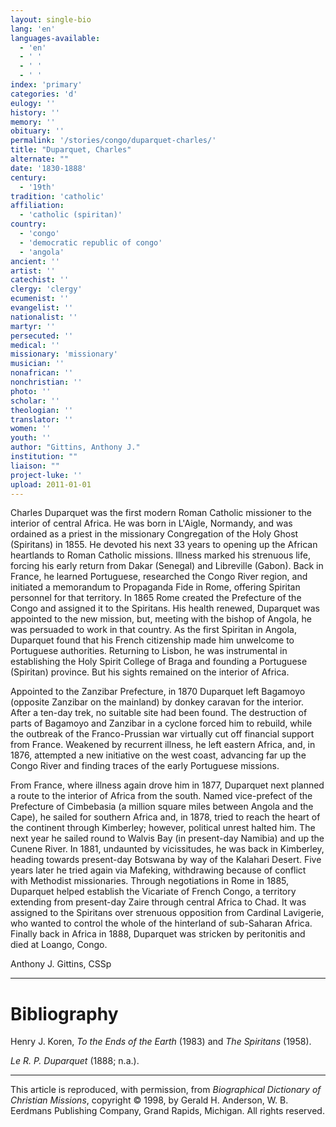```yaml
---
layout: single-bio
lang: 'en'
languages-available:
  - 'en'
  - ' '
  - ' '
  - ' '
index: 'primary'
categories: 'd'
eulogy: ''
history: ''
memory: ''
obituary: ''
permalink: '/stories/congo/duparquet-charles/'
title: "Duparquet, Charles"
alternate: ""
date: '1830-1888'
century:
  - '19th'
tradition: 'catholic'
affiliation:
  - 'catholic (spiritan)'
country:
  - 'congo'
  - 'democratic republic of congo'
  - 'angola'
ancient: ''
artist: ''
catechist: ''
clergy: 'clergy'
ecumenist: ''
evangelist: ''
nationalist: ''
martyr: ''
persecuted: ''
medical: ''
missionary: 'missionary'
musician: ''
nonafrican: ''
nonchristian: ''
photo: ''
scholar: ''
theologian: ''
translator: ''
women: ''
youth: ''
author: "Gittins, Anthony J."
institution: ""
liaison: ""
project-luke: ''
upload: 2011-01-01
---
```




Charles Duparquet was the first modern Roman Catholic missioner to the interior of central Africa. He was born in L'Aigle, Normandy, and was ordained as a priest in the missionary Congregation of the Holy Ghost (Spiritans) in 1855. He devoted his next 33 years to opening up the African heartlands to Roman Catholic missions. Illness marked his strenuous life, forcing his early return from Dakar (Senegal) and Libreville (Gabon). Back in France, he learned Portuguese, researched the Congo River region, and initiated a memorandum to Propaganda Fide in Rome, offering Spiritan personnel for that territory. In 1865 Rome created the Prefecture of the Congo and assigned it to the Spiritans. His health renewed, Duparquet was appointed to the new mission, but, meeting with the bishop of Angola, he was persuaded to work in that country. As the first Spiritan in Angola, Duparquet found that his French citizenship made him unwelcome to Portuguese authorities. Returning to Lisbon, he was instrumental in establishing the Holy Spirit College of Braga and founding a Portuguese (Spiritan) province. But his sights remained on the interior of Africa.

Appointed to the Zanzibar Prefecture, in 1870 Duparquet left Bagamoyo (opposite Zanzibar on the mainland) by donkey caravan for the interior. After a ten-day trek, no suitable site had been found. The destruction of parts of Bagamoyo and Zanzibar in a cyclone forced him to rebuild, while the outbreak of the Franco-Prussian war virtually cut off financial support from France. Weakened by recurrent illness, he left eastern Africa, and, in 1876, attempted a new initiative on the west coast, advancing far up the Congo River and finding traces of the early Portuguese missions.

From France, where illness again drove him in 1877, Duparquet next planned a route to the interior of Africa from the south. Named vice-prefect of the Prefecture of Cimbebasia (a million square miles between Angola and the Cape), he sailed for southern Africa and, in 1878, tried to reach the heart of the continent through Kimberley; however, political unrest halted him. The next year he sailed round to Walvis Bay (in present-day Namibia) and up the Cunene River. In 1881, undaunted by vicissitudes, he was back in Kimberley, heading towards present-day Botswana by way of the Kalahari Desert. Five years later he tried again via Mafeking, withdrawing because of conflict with Methodist missionaries. Through negotiations in Rome in 1885, Duparquet helped establish the Vicariate of French Congo, a territory extending from present-day Zaire through central Africa to Chad. It was assigned to the Spiritans over strenuous opposition from Cardinal Lavigerie, who wanted to control the whole of the hinterland of sub-Saharan Africa. Finally back in Africa in 1888, Duparquet was stricken by peritonitis and died at Loango, Congo.

Anthony J. Gittins, CSSp

---

# Bibliography

Henry J. Koren, *To the Ends of the Earth* (1983) and *The Spiritans* (1958).

*Le R. P. Duparquet* (1888; n.a.).

---

This article is reproduced, with permission, from *Biographical Dictionary of Christian Missions*, copyright © 1998, by Gerald H. Anderson, W. B. Eerdmans Publishing Company, Grand Rapids, Michigan. All rights reserved.
